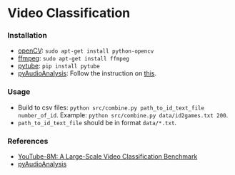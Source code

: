 # Video Classification

### Installation
- [openCV](http://opencv.org/): `sudo apt-get install python-opencv`
- [ffmpeg](https://ffmpeg.org/download.html): `sudo apt-get install ffmpeg`
- [pytube](https://github.com/nficano/pytube): `pip install pytube`
- [pyAudioAnalysis](https://github.com/tyiannak/pyAudioAnalysis): Follow the instruction on [this](https://github.com/tyiannak/pyAudioAnalysis/wiki/2.-General).

### Usage
- Build to csv files: `python src/combine.py path_to_id_text_file number_of_id`. Example: `python src/combine.py data/id2games.txt 200`.
- `path_to_id_text_file` should be in format `data/*.txt`.

### References
- [YouTube-8M: A Large-Scale Video Classification Benchmark](http://static.googleusercontent.com/media/research.google.com/vi//youtube8m/youtube8m-paper.pdf)
- [pyAudioAnalysis](https://github.com/tyiannak/pyAudioAnalysis)
